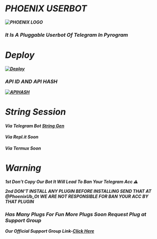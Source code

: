 # <b><i> PHOENIX USERBOT

![PHOENIX LOGO](https://telegra.ph/file/6b5488edd837fb9868bd1.jpg)

### It Is A Pluggable Userbot Of Telegram In Pyrogram 

# Deploy 

[![Deploy](https://www.herokucdn.com/deploy/button.svg)](https://heroku.com/deploy?template=https://github.com/PhoenixCoderZ/Phoenix-Userbot)

### API ID AND API HASH 
   </p><p align="centre"><a href="https://my.telegram.org"> <img src="https://img.shields.io/badge/via_WEBSITE-APP_ID API_HASH-blue?style=for-the-badge&logo=telegram" alt="APIHASH" /></a> 
  
# String Session 

#### Via Telegram Bot [String Gen](https://t.me/KhushStringGen) 
#### Via Repl.it Soon
#### Via Termux Soon

# Warning

<b> 1st Don't Copy Our Bot It Will Lead To Ban Your Telegram Acc ⚠️</b>

<b> 2nd DON'T INSTALL ANY PLUGIN BEFORE INSTALLING SEND THAT AT @PhoenixUb_Ot WE ARE NOT RESPONSIBLE FOR BAN YOUR ACC BY THAT PLUGIN </b>

### Has Many Plugs For Fun More Plugs Soon Request Plug at Support Group

<b> Our Official Support Group Link-[Click Here](https://t.me/PhoenixUb_Ot) </b>

